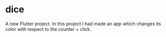 # dice

A new Flutter project.
In this project I had made an app which changes its color with respect to the counter + click. 
